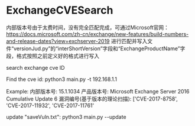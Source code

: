# ExchangeCVESearch

内部版本号由于太费时间，没有完全匹配完成，可通过Microsoft官网：https://docs.microsoft.com/zh-cn/exchange/new-features/build-numbers-and-release-dates?view=exchserver-2019 进行匹配并写入文件“versionJud.py”的“interShortVersion”字段和“ExchangeProductName”字段，格式按照之前定义好的格式进行写入

search exchange cve ID

Find the cve id: 
python3 main.py -t 192.168.1.1

Example: 
内部版本号: 15.1.1034 
产品版本号: Microsoft Exchange Server 2016 Cumulative Update 6 
漏洞编号(基于版本的理论扫描): ['CVE-2017-8758', 'CVE-2017-11932', 'CVE-2017-11761'

update "saveVuln.txt":
python3 main.py --update
